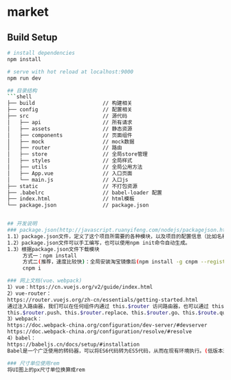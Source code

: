 # market

## Build Setup

``` bash
# install dependencies
npm install

# serve with hot reload at localhost:9000
npm run dev

## 目录结构
```shell
├── build                      // 构建相关  
├── config                     // 配置相关
├── src                        // 源代码
│   ├── api                    // 所有请求
│   ├── assets                 // 静态资源
│   ├── components             // 页面组件
│   ├── mock                   // mock数据
│   ├── router                 // 路由
│   ├── store                  // 全局store管理
│   ├── styles                 // 全局样式
│   ├── utils                  // 全局公用方法
│   ├── App.vue                // 入口页面
│   └── main.js                // 入口js
├── static                     // 不打包资源
├── .babelrc                   // babel-loader 配置
├── index.html                 // html模板
└── package.json               // package.json


## 开发说明
### package.json(http://javascript.ruanyifeng.com/nodejs/packagejson.html)
1.1）package.json文件，定义了这个项目所需要的各种模块，以及项目的配置信息（比如名称、版本、许可证等元数据）。npm install命令根据这个配置文件，自动下载所需的模块，也就是配置项目所需的运行和开发环境。
1.2）package.json文件可以手工编写，也可以使用npm init命令自动生成。
1.3）根据package.json文件下载模块
     方式一：npm install
     方式二(推荐，速度比较快)：全局安装淘宝镜像后(npm install -g cnpm --registry=https://registry.npm.taobao.org)
     cnpm i

### 网上文档(vue、webpack)
1）vue：https://cn.vuejs.org/v2/guide/index.html
2）vue-router：
https://router.vuejs.org/zh-cn/essentials/getting-started.html
通过注入路由器，我们可以在任何组件内通过 this.$router 访问路由器，也可以通过 this.$route 访问当前路由
this.$router.push、this.$router.replace、this.$router.go、this.$route.query
3）webpack：
https://doc.webpack-china.org/configuration/dev-server/#devserver
https://doc.webpack-china.org/configuration/resolve/#resolve
4）babel：
https://babeljs.cn/docs/setup/#installation
Babel是一个广泛使用的转码器，可以将ES6代码转为ES5代码，从而在现有环境执行。(低版本浏览器不支持es6)

### 尺寸单位使用rem
将UI图上的px尺寸单位换算成rem
```